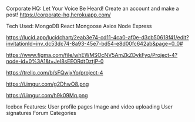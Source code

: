 Corporate HQ: Let Your Voice Be Heard!
Create an account and make a post!
https://corporate-hq.herokuapp.com/

Tech Used:
MongoDB
React
Mongoose
Axios
Node
Express

https://lucid.app/lucidchart/2eab3e74-cd11-4ca0-af0e-d3cb50618f41/edit?invitationId=inv_dc53dc74-8a93-45e7-bd54-e8d00fc642ab&page=0_0#

https://www.figma.com/file/whEWMSOcNV5AmZkZDykFyo/Project-4?node-id=0%3A1&t=JeI8sEEORdtDztjP-0

https://trello.com/b/sFQwjxYo/project-4

https://i.imgur.com/g2DhwO8.png

https://i.imgur.com/h9k09Mq.png

Icebox Features:
User profile pages
Image and video uploading
User signatures
Forum Categories